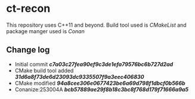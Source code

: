 # ct-recon

This repository uses C++11 and beyond. Build tool used is _*CMakeList*_ and package manger used is _*Conan*_



## Change log
- Initial commit __*c7a03c27fea90ef9c3de1efa79576bc6b727d2ad*__
- CMake build tool added __*31d6a8f73de6d23093dc9335507f9a3eec406830*__
- CMake modified  __*94a8cee306e0677423be6a69d798f1dbcf0b566b*__
- Conanize:253004A __*bcb57889ae29f8b18c3bc8f768d179f71666a9a5*__